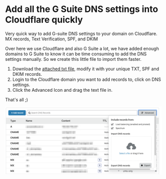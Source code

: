 # Add all the G Suite DNS settings into Cloudflare quickly
Very quick way to add G-suite DNS settings to your domain on Cloudflare. MX records, Text Verification, SPF, and DKIM

Over here we use Cloudflare and also G Suite a lot, we have added enough domains to G Suite to know it can be time consuming to add the DNS settings manually. So we create this little file to import them faster.

1. Download the [attached txt file](gsuite-cloudflare.txt), modify it with your unique TXT, SPF and DKIM records.
2. Login to the Cloudflare domain you want to add records to, click on DNS settings.
3. Click the Advanced Icon and drag the text file in.

That's all ;)

![Cloudflare DNS](img.png)
